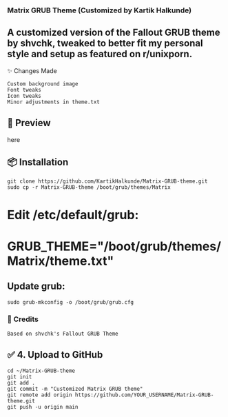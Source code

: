 ### Matrix GRUB Theme (Customized by Kartik Halkunde)

## A customized version of the Fallout GRUB theme by shvchk, tweaked to better fit my personal style and setup as featured on r/unixporn.
✨ Changes Made

    Custom background image
    Font tweaks
    Icon tweaks
    Minor adjustments in theme.txt

## 📸 Preview

here

## 📦 Installation
```
git clone https://github.com/KartikHalkunde/Matrix-GRUB-theme.git
sudo cp -r Matrix-GRUB-theme /boot/grub/themes/Matrix
```
# Edit /etc/default/grub:

# GRUB_THEME="/boot/grub/themes/Matrix/theme.txt"

## Update grub:
```
sudo grub-mkconfig -o /boot/grub/grub.cfg
```
### 🙏 Credits

``` Based on shvchk's Fallout GRUB Theme ```

## ✅ 4. Upload to GitHub
```
cd ~/Matrix-GRUB-theme
git init
git add .
git commit -m "Customized Matrix GRUB theme"
git remote add origin https://github.com/YOUR_USERNAME/Matrix-GRUB-theme.git
git push -u origin main
```
